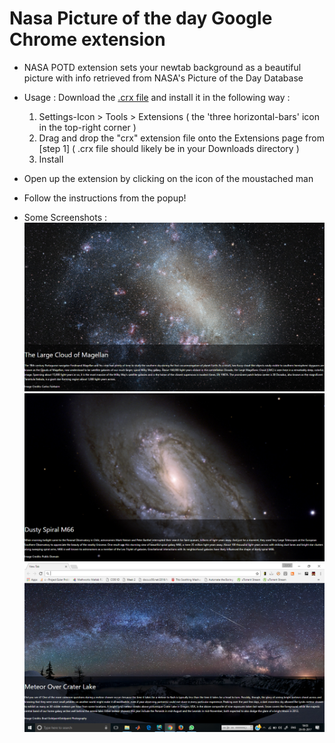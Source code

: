 Nasa Picture of the day Google Chrome extension
==

* NASA POTD extension sets your newtab background as a beautiful picture with info retrieved from NASA's Picture of the Day Database

* Usage : Download the [.crx file](https://github.com/theamanbhargava/NASA_POTD/raw/master/NASA_POTD.crx) and install it in the following way :
  1) Settings-Icon > Tools > Extensions
     ( the 'three horizontal-bars' icon in the top-right corner )
  2)   Drag and drop the "crx" extension file onto the Extensions page from [step 1]
     ( .crx file should likely be in your Downloads directory )
  3)   Install

* Open up the extension by clicking on the icon of the moustached man

* Follow the instructions from the popup!

* Some Screenshots : ![](images/1.png)
![](images/2.png)
![](images/3.png)